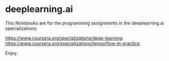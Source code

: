 # deeplearning.ai
This Notebooks are for the programming assignments in the deeplearning.ai specializations: 

https://www.coursera.org/specializations/deep-learning.
https://www.coursera.org/specializations/tensorflow-in-practice.

Enjoy.
